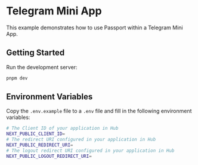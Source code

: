 # Telegram Mini App

This example demonstrates how to use Passport within a Telegram Mini App.

## Getting Started

Run the development server:

```bash
pnpm dev
```

## Environment Variables

Copy the `.env.example` file to a `.env` file and fill in the following environment variables:

```bash
# The Client ID of your application in Hub
NEXT_PUBLIC_CLIENT_ID=
# The redirect URI configured in your application in Hub
NEXT_PUBLIC_REDIRECT_URI=
# The logout redirect URI configured in your application in Hub
NEXT_PUBLIC_LOGOUT_REDIRECT_URI=
```
